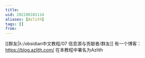 ```yaml
---
title: 
uid: 202108101114
aliases: [Azlith]
tags: []
from: 
---
```

[[群友|λ:/obsidian中文教程/07 信息源与贡献者/群友]]
有一个博客： https://blog.azlith.com/
在本教程中署名为Azlith